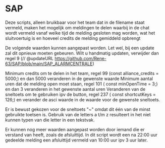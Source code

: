 # SAP

Deze scripts, alleen bruikbaar voor het team dat in de filename staat vermeld, maken het mogelijk om meldingen te delen waarbij in de chat wordt vermeld vanaf welke tijd de melding gesloten mag worden, wat het sluitvoertuig is en hoeveel credits de melding gemiddeld opbrengt

De volgende waarden kunnen aangepast worden. Let wel, bij een update zal dit opnieuw moeten gebeuren. Wilt u handmatig updaten, verwijder dan regel 9 (// @updateURL    https://github.com/Rene-63/SAP/blob/main/SAP_ALARMCENTRALE)

Minimum credits om te delen in het team, regel 99 (const alliance_credits = 5000;) en dan 5000 veranderen in de gewenste waarde
Minimum aantal uren dat de melding open moet staan, regel 101 (    const minOpenTime = 3;) en dan 3 veranderen in het gewenste aantal uren
Veranderen van de sneltoets om te gebruiken ipv de button, regel 237 (       const shortcutKeys = 126;) en verander de asci waarde in de waarde voor de gewenste sneltoets.

Er is bewust gekozen voor de sneltoets "~" omdat dit één van de minst gebruikte toetsen is. Gebruik van de letters a t/m z resulteert in het niet kunnen typen van die letter in een tekstvak.

Er kunnen nog meer waarden aangepast worden door iemand die er verstand van heeft, zoals de afsluittijd. In dit script wordt een na 22:00 uur gedeelde melding een afsluittijd vermeld van 10:00 uur ipv 3 uur later.
